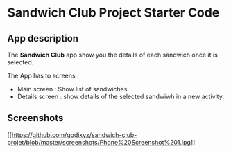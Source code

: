 # Sandwich Club Project Starter Code

## App description
The **Sandwich Club** app show you the details of each sandwich once it is selected.

The App has to screens :

- Main screen : Show list of sandwiches
- Details screen : show details of the selected sandwiwh in a new activity.

## Screenshots

[[https://github.com/godixyz/sandwich-club-projet/blob/master/screenshots/Phone%20Screenshot%201.jpg]]
